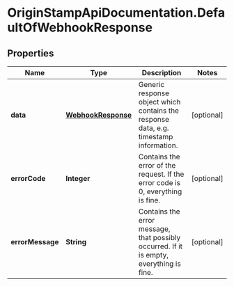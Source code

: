 # OriginStampApiDocumentation.DefaultOfWebhookResponse

## Properties
Name | Type | Description | Notes
------------ | ------------- | ------------- | -------------
**data** | [**WebhookResponse**](WebhookResponse.md) | Generic response object which contains the response data, e.g. timestamp information. | [optional] 
**errorCode** | **Integer** | Contains the error of the request. If the error code is 0, everything is fine. | [optional] 
**errorMessage** | **String** | Contains the error message, that possibly occurred. If it is empty, everything is fine. | [optional] 


